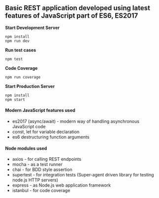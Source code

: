 ## Basic REST application developed using latest features of JavaScript part of ES6, ES2017

**Start Development Server**

```
npm install
npm run dev
```

**Run test cases**

```
npm test
```

**Code Coverage**

```
npm run coverage
```

**Start Production Server**

```
npm install
npm start
```

#### Modern JavaScript features used

* es2017 (async/await) - modern way of handling asynchronous JavaScript code
* const, let for variable declaration
* es6 destructuring function arguments

#### Node modules used

* axios - for calling REST endpoints
* mocha - as a test runner
* chai - for BDD style assertion
* supertest - for integration tests (Super-agent driven library for testing node.js HTTP servers)
* express - as Node.js web application framework
* istanbul - for code coverage
